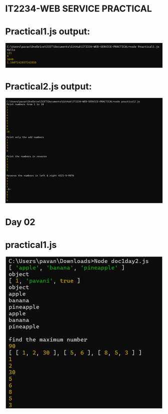 # IT2234-WEB SERVICE PRACTICAL

# Practical1.js output:

<img src="img\practical1output.png">


# Practical2.js output:

<img src="img\practical2output.png">

# Day 02
<h1>practical1.js</h1>
<img src="img\Day02_practical1.png">
